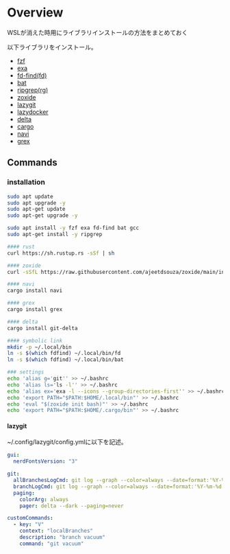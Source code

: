 # Overview

WSLが消えた時用にライブラリインストールの方法をまとめておく

以下ライブラリをインストール。

- [fzf](https://github.com/junegunn/fzf)
- [exa](https://github.com/ogham/exa)
- [fd-find(fd)](https://github.com/sharkdp/fd)
- [bat](https://github.com/sharkdp/bat)
- [ripgrep(rg)](https://github.com/BurntSushi/ripgrep)
- [zoxide](https://github.com/ajeetdsouza/zoxide)
- [lazygit](https://github.com/jesseduffield/lazygit)
- [lazydocker](https://github.com/jesseduffield/lazydocker)
- [delta](https://github.com/dandavison/delta)
- [cargo](https://qiita.com/yoshiyasu1111/items/0c3d08658560d4b91431)
- [navi](https://github.com/denisidoro/navi)
- [grex](https://github.com/pemistahl/grex)

## Commands
### installation
```bash
sudo apt update
sudo apt upgrade -y
sudo apt-get update
sudo apt-get upgrade -y

sudo apt install -y fzf exa fd-find bat gcc
sudo apt-get install -y ripgrep

#### rust
curl https://sh.rustup.rs -sSf | sh

#### zoxide
curl -sSfL https://raw.githubusercontent.com/ajeetdsouza/zoxide/main/install.sh | sh

#### navi
cargo install navi

#### grex
cargo install grex

#### delta
cargo install git-delta

#### symbolic link
mkdir -p ~/.local/bin
ln -s $(which fdfind) ~/.local/bin/fd
ln -s $(which fdfind) ~/.local/bin/bat

### settings
echo 'alias g='git'' >> ~/.bashrc
echo 'alias ls='ls -l'' >> ~/.bashrc
echo 'alias ex='exa -l --icons --group-directories-first'' >> ~/.bashrc
echo 'export PATH="$PATH:$HOME/.local/bin"' >> ~/.bashrc
echo 'eval "$(zoxide init bash)"' >> ~/.bashrc
echo 'export PATH="$PATH:$HOME/.cargo/bin"' >> ~/.bashrc
```

#### lazygit
~/.config/lazygit/config.ymlに以下を記述。
```yml
gui:
  nerdFontsVersion: "3"

git:
  allBranchesLogCmd: git log --graph --color=always --date=format:'%Y-%m-%d %H:%M' --pretty=format:'%C(#a0a0a0 reverse)%h%Creset %C(cyan)%ad%Creset %C(#dd4814)%ae%Creset %C(yellow reverse)%d%Creset %n%C(white bold)%s%Creset%n' --
  branchLogCmd: git log --graph --color=always --date=format:'%Y-%m-%d %H:%M' --pretty=format:'%C(#a0a0a0 reverse)%h%Creset %C(cyan)%ad%Creset %C(#dd4814)%ae%Creset %C(yellow reverse)%d%Creset %n%C(white bold)%s%Creset%n' {{branchName}} --
  paging:
    colorArg: always
    pager: delta --dark --paging=never

customCommands:
  - key: "V"
    context: "localBranches"
    description: "branch vacuum"
    command: "git vacuum"
```


